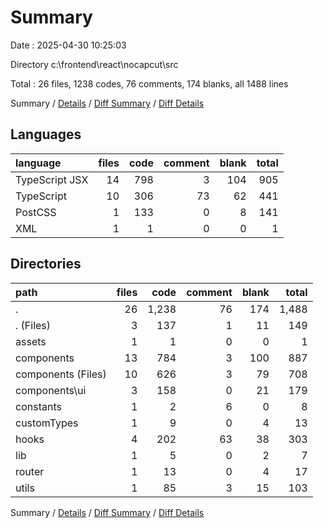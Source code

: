 # Summary

Date : 2025-04-30 10:25:03

Directory c:\\frontend\\react\\nocapcut\\src

Total : 26 files,  1238 codes, 76 comments, 174 blanks, all 1488 lines

Summary / [Details](details.md) / [Diff Summary](diff.md) / [Diff Details](diff-details.md)

## Languages
| language | files | code | comment | blank | total |
| :--- | ---: | ---: | ---: | ---: | ---: |
| TypeScript JSX | 14 | 798 | 3 | 104 | 905 |
| TypeScript | 10 | 306 | 73 | 62 | 441 |
| PostCSS | 1 | 133 | 0 | 8 | 141 |
| XML | 1 | 1 | 0 | 0 | 1 |

## Directories
| path | files | code | comment | blank | total |
| :--- | ---: | ---: | ---: | ---: | ---: |
| . | 26 | 1,238 | 76 | 174 | 1,488 |
| . (Files) | 3 | 137 | 1 | 11 | 149 |
| assets | 1 | 1 | 0 | 0 | 1 |
| components | 13 | 784 | 3 | 100 | 887 |
| components (Files) | 10 | 626 | 3 | 79 | 708 |
| components\\ui | 3 | 158 | 0 | 21 | 179 |
| constants | 1 | 2 | 6 | 0 | 8 |
| customTypes | 1 | 9 | 0 | 4 | 13 |
| hooks | 4 | 202 | 63 | 38 | 303 |
| lib | 1 | 5 | 0 | 2 | 7 |
| router | 1 | 13 | 0 | 4 | 17 |
| utils | 1 | 85 | 3 | 15 | 103 |

Summary / [Details](details.md) / [Diff Summary](diff.md) / [Diff Details](diff-details.md)